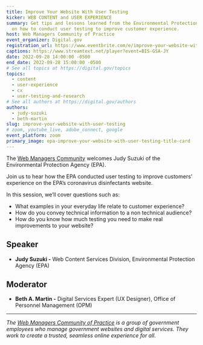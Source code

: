 ```yaml
---
title: Improve Your Website With User Testing
kicker: WEB CONTENT and USER EXPERIENCE
summary: Get tips and lessons learned from the Environmental Protection Agency
  on how to conduct user testing to improve customer experience.
host: Web Managers Community of Practice
event_organizer: Digital.gov
registration_url: https://www.eventbrite.com/e/improve-your-website-with-user-testing-tickets-418122123527
captions: https://www.streamtext.net/player?event=BIS-GSA-JY
date: 2022-09-28 14:00:00 -0500
end_date: 2022-09-28 15:00:00 -0500
# See all topics at https://digital.gov/topics
topics:
  - content
  - user-experience
  - cx
  - user-testing-and-research
# See all authors at https://digital.gov/authors
authors:
  - judy-suzuki
  - beth-martin
slug: improve-your-website-with-user-testing
# zoom, youtube_live, adobe_connect, google
event_platform: zoom
primary_image: epa-improve-your-website-with-user-testing-title-card
---
```

The [Web Managers Community](https://digital.gov/communities/web-content-managers/) welcomes Judy Suzuki of the Environmental Protection Agency (EPA).

Join us to hear how the EPA conducted user testing to improve customers' experience on the EPA’s coronavirus disinfectants website.

In this session, we’ll cover questions such as:

* What examples in your everyday life relate to customer experience?
* How do you convey technical information to a non technical audience?
* How do you know how much testing you need to make real improvements to your website?

## Speaker

* **Judy Suzuki -** Web Content Services Division, Environmental Protection Agency (EPA)

## Moderator

* **Beth A. Martin -** Digital Services Expert (UX Designer), Office of Personnel Management (OPM)

---

*The [Web Managers Community of Practice](https://digital.gov/communities/web-content-managers/) is a group of government employees who manage government websites and digital services. They work to create a trusted, seamless online experience for all.*